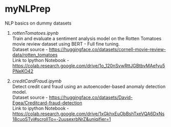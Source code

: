# myNLPrep
NLP basics on dummy datasets

1. *rottenTomatoes.ipynb* <br>
Train and evaluate a sentiment analysis model on the Rotten Tomatoes movie review dataset using BERT - Full fine tuning. <br>
Dataset source - https://huggingface.co/datasets/cornell-movie-review-data/rotten_tomatoes <br>
Link to Ipython Notebook - https://colab.research.google.com/drive/1o_120nSvwRttJGBtbvMAefvu5PNeKO42 <br>

2. *creditCardFraud.ipymb* <br>
Detect credit card fraud using an autoencoder-based anomaly detection model. <br>
Dataset source - https://huggingface.co/datasets/David-Egea/Creditcard-fraud-detection <br>
Link to ipython Notebook - https://colab.research.google.com/drive/1xGkhxEuObBshTxeVQA6DxNs18cuoSTvi#scrollTo=-2uusexrbNrZ&uniqifier=1 <br>

